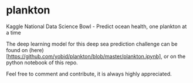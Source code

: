 # plankton
Kaggle National Data Science Bowl - Predict ocean health, one plankton at a time

The deep learning model for this deep sea prediction challenge can be found on (here)[https://github.com/yobid/plankton/blob/master/plankton.ipynb], or on the python notebook of this repo.

Feel free to comment and contribute, it is always highly appreciated.
